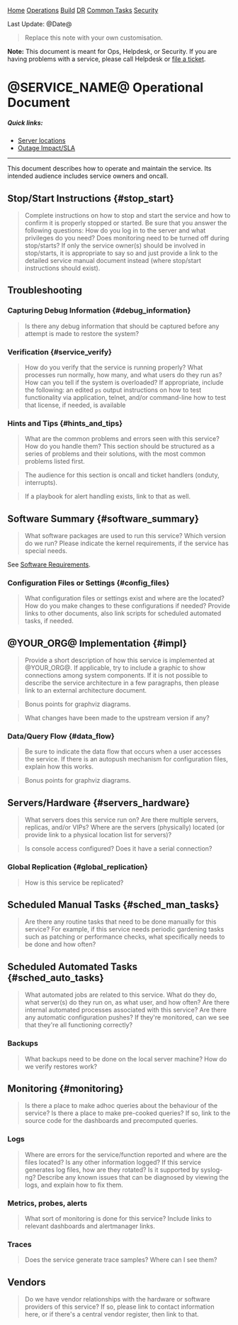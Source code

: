[Home](index.md) [Operations](operations.md) [Build](build.md) [DR](disaster_recovery.md) [Common Tasks](common_tasks.md) [Security](security.md)

Last Update: @Date@

> Replace this note with your own customisation.

**Note:** This document is meant for Ops, Helpdesk, or Security. If you are
having problems with a service, please call Helpdesk or
[file a ticket](@TICKET_URL@).

@SERVICE_NAME@ Operational Document
=======================================

##### Quick links:

-   [Server locations](operations.md#servers_hardware)
-   [Outage Impact/SLA](index.md#outageimpact)

------------------------------------------------------------------------

This document describes how to operate and maintain the service. Its
intended audience includes service owners and oncall.

Stop/Start Instructions {#stop_start}
-----------------------

> Complete instructions on how to stop and start the service and how to
> confirm it is properly stopped or started. Be sure that you answer the
> following questions: How do you log in to the server and what privileges
> do you need? Does monitoring need to be turned off during stop/starts?
> If only the service owner(s) should be involved in stop/starts, it is
> appropriate to say so and just provide a link to the detailed service
> manual document instead (where stop/start instructions should exist).

Troubleshooting
---------------

### Capturing Debug Information {#debug_information}

> Is there any debug information that should be captured before any
> attempt is made to restore the system?

### Verification {#service_verify}

> How do you verify that the service is running properly? What processes
> run normally, how many, and what users do they run as? How can you tell
> if the system is overloaded? If appropriate, include the following: an
> edited `ps` output instructions on how to test functionality via
> application, telnet, and/or command-line how to test that license, if
> needed, is available

### Hints and Tips {#hints_and_tips}

> What are the common problems and errors seen with this service? How do
> you handle them? This section should be structured as a series of
> problems and their solutions, with the most common problems listed
> first.

> The audience for this section is oncall and ticket handlers (onduty, interrupts).

> If a playbook for alert handling exists, link to that as well.

Software Summary {#software_summary}
----------------

> What software packages are used to run this service? Which version do we
> run? Please indicate the kernel requirements, if the service has special
> needs.

See [Software Requirements](build.md#software_requirements).

### Configuration Files or Settings {#config_files}

> What configuration files or settings exist and where are the located?
> How do you make changes to these configurations if needed? Provide links
> to other documents, also link scripts for scheduled automated tasks, if
> needed.

@YOUR_ORG@ Implementation {#impl}
------------------------

> Provide a short description of how this service is implemented at
> @YOUR_ORG@. If applicable, try to include a graphic to show connections
> among system components. If it is not possible to describe the service
> architecture in a few paragraphs, then please link to an external
> architecture document.

> Bonus points for graphviz diagrams.

> What changes have been made to the upstream version if any?



### Data/Query Flow {#data_flow}

> Be sure to indicate the data flow that occurs when a user accesses the
> service. If there is an autopush mechanism for configuration files,
> explain how this works.

> Bonus points for graphviz diagrams.

Servers/Hardware {#servers_hardware}
----------------

> What servers does this service run on? Are there multiple servers, replicas,
> and/or VIPs? Where are the servers (physically) located (or provide
> link to a physical location list for servers)?

> Is console access configured? Does it have a serial connection?

### Global Replication {#global_replication}

> How is this service be replicated?

Scheduled Manual Tasks {#sched_man_tasks}
----------------------

> Are there any routine tasks that need to be done manually for this
> service? For example, if this service needs periodic gardening
> tasks such as patching or performance checks, what specifically needs to be
> done and how often?

Scheduled Automated Tasks {#sched_auto_tasks}
-------------------------

> What automated jobs are related to this service. What do they do, what
> server(s) do they run on, as what user, and how often? Are there
> internal automated processes associated with this service? Are there any
> automatic configuration pushes?  If they're monitored, can we see that they're all functioning correctly?

### Backups

> What backups need to be done on the local server machine?
> How do we verify restores work?

Monitoring {#monitoring}
-------

> Is there a place to make adhoc queries about the behaviour of the service?  Is there a place to make pre-cooked queries?
> If so, link to the source code for the dashboards and precomputed queries.

### Logs

> Where are errors for the service/function reported and where are the
> files located? Is any other information logged? If this service
> generates log files, how are they rotated? Is it supported by syslog-ng?
> Describe any known issues that can be diagnosed by viewing the logs, and
> explain how to fix them.

### Metrics, probes, alerts

> What sort of monitoring is done for this service?
> Include links to relevant dashboards and alertmanager links.

### Traces

> Does the service generate trace samples? Where can I see them?

Vendors
-------

> Do we have vendor relationships with the hardware or software providers of
> this service? If so, please link to contact information here, or if there's a
> central vendor register, then link to that.
